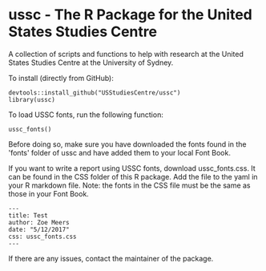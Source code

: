 # ussc - The R Package for the United States Studies Centre
A collection of scripts and functions to help with research at the
United States Studies Centre at the University of Sydney.

To install (directly from GitHub):
```
devtools::install_github("USStudiesCentre/ussc")
library(ussc)
```

To load USSC fonts, run the following function:
```
ussc_fonts()
```
Before doing so, make sure you have downloaded the fonts found in the 'fonts' folder of ussc and have added them to your local Font Book. 

If you want to write a report using USSC fonts, download ussc_fonts.css. It can be found in the CSS folder of this R package. Add the file to the yaml in your R markdown file. Note: the fonts in the CSS file must be the same as those in your Font Book. 
```
---
title: Test
author: Zoe Meers
date: "5/12/2017"
css: ussc_fonts.css
---
```

If there are any issues, contact the maintainer of the package.

